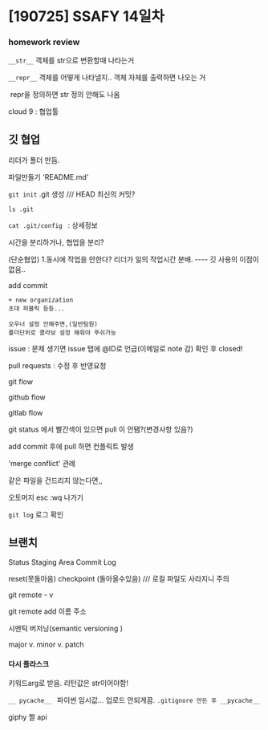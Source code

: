 # [190725] SSAFY 14일차

### homework review

`__str__`   객체를 str으로 변환할때 나타는거

`__repr__`  객체를 어떻게 나타낼지.. 객체 자체를 출력하면 나오는 거

​     repr을 정의하면 str 정의 안해도 나옴



cloud 9 : 협업툴



## 깃 협업

리더가 폴더 만듬.

파일만들기 'README.md'

`git init`   .git 생성  ///  HEAD 최신의 커밋? 

`ls .git`  

`cat .git/config `  : 상세정보



시간을 분리하거나, 협업을 분리?

(단순협업) 1.동시에 작업을 안한다?   리더가 일의 작업시간 분배.   ---- 깃 사용의 이점이 없음..



add commit 





```
+ new organization
초대 퍼블릭 등등...

오우너 설정 안해주면,(일반팀원)
폴더단위로 콜라보 설정 해줘야 푸쉬가능
```



issue : 문제 생기면 issue 탭에 @ID로 언급(이메일로 note 감)    확인 후 closed!

pull requests : 수정 후 반영요청



git flow

github flow

gitlab flow



git status 에서 빨간색이 있으면 pull 이 안됌?(변경사항 있음?)

 add commit 후에 pull 하면 컨플릭트 발생



'merge conflict' 관례





같은 파일을 건드리지 않는다면,,

오토머지  esc  :wq 나가기



`git log` 로그 확인





## 브랜치

Status         Staging Area         Commit Log



reset(못돌아옴) checkpoint (돌아올수있음) /// 로컬 파일도 사라지니 주의





git remote - v

git remote add 이름 주소



시멘틱 버저닝(semantic versioning )

major v. minor v. patch



#### 다시 플라스크

키워드arg로 받음.  리턴값은 str이어야함!

`__ pycache__ ` 파이썬 임시값... 업로드 안되게끔.    `.gitignore 만든 후 __pycache__`



giphy 짤 api